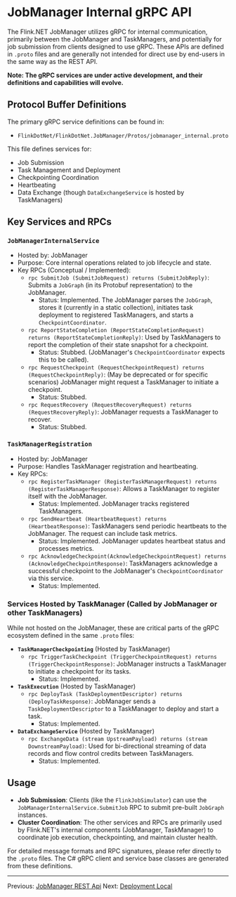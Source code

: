 # JobManager Internal gRPC API

The Flink.NET JobManager utilizes gRPC for internal communication, primarily between the JobManager and TaskManagers, and potentially for job submission from clients designed to use gRPC. These APIs are defined in `.proto` files and are generally not intended for direct use by end-users in the same way as the REST API.

**Note: The gRPC services are under active development, and their definitions and capabilities will evolve.**

## Protocol Buffer Definitions

The primary gRPC service definitions can be found in:
*   `FlinkDotNet/FlinkDotNet.JobManager/Protos/jobmanager_internal.proto`

This file defines services for:
*   Job Submission
*   Task Management and Deployment
*   Checkpointing Coordination
*   Heartbeating
*   Data Exchange (though `DataExchangeService` is hosted by TaskManagers)

## Key Services and RPCs

### `JobManagerInternalService`
*   Hosted by: JobManager
*   Purpose: Core internal operations related to job lifecycle and state.
*   Key RPCs (Conceptual / Implemented):
    *   `rpc SubmitJob (SubmitJobRequest) returns (SubmitJobReply)`: Submits a `JobGraph` (in its Protobuf representation) to the JobManager.
        *   Status: Implemented. The JobManager parses the `JobGraph`, stores it (currently in a static collection), initiates task deployment to registered TaskManagers, and starts a `CheckpointCoordinator`.
    *   `rpc ReportStateCompletion (ReportStateCompletionRequest) returns (ReportStateCompletionReply)`: Used by TaskManagers to report the completion of their state snapshot for a checkpoint.
        *   Status: Stubbed. (JobManager's `CheckpointCoordinator` expects this to be called).
    *   `rpc RequestCheckpoint (RequestCheckpointRequest) returns (RequestCheckpointReply)`: (May be deprecated or for specific scenarios) JobManager might request a TaskManager to initiate a checkpoint.
        *   Status: Stubbed.
    *   `rpc RequestRecovery (RequestRecoveryRequest) returns (RequestRecoveryReply)`: JobManager requests a TaskManager to recover.
        *   Status: Stubbed.

### `TaskManagerRegistration`
*   Hosted by: JobManager
*   Purpose: Handles TaskManager registration and heartbeating.
*   Key RPCs:
    *   `rpc RegisterTaskManager (RegisterTaskManagerRequest) returns (RegisterTaskManagerResponse)`: Allows a TaskManager to register itself with the JobManager.
        *   Status: Implemented. JobManager tracks registered TaskManagers.
    *   `rpc SendHeartbeat (HeartbeatRequest) returns (HeartbeatResponse)`: TaskManagers send periodic heartbeats to the JobManager. The request can include task metrics.
        *   Status: Implemented. JobManager updates heartbeat status and processes metrics.
    *   `rpc AcknowledgeCheckpoint(AcknowledgeCheckpointRequest) returns (AcknowledgeCheckpointResponse)`: TaskManagers acknowledge a successful checkpoint to the JobManager's `CheckpointCoordinator` via this service.
        *   Status: Implemented.

### Services Hosted by TaskManager (Called by JobManager or other TaskManagers)

While not hosted on the JobManager, these are critical parts of the gRPC ecosystem defined in the same `.proto` files:

*   **`TaskManagerCheckpointing`** (Hosted by TaskManager)
    *   `rpc TriggerTaskCheckpoint (TriggerCheckpointRequest) returns (TriggerCheckpointResponse)`: JobManager instructs a TaskManager to initiate a checkpoint for its tasks.
        *   Status: Implemented.
*   **`TaskExecution`** (Hosted by TaskManager)
    *   `rpc DeployTask (TaskDeploymentDescriptor) returns (DeployTaskResponse)`: JobManager sends a `TaskDeploymentDescriptor` to a TaskManager to deploy and start a task.
        *   Status: Implemented.
*   **`DataExchangeService`** (Hosted by TaskManager)
    *   `rpc ExchangeData (stream UpstreamPayload) returns (stream DownstreamPayload)`: Used for bi-directional streaming of data records and flow control credits between TaskManagers.
        *   Status: Implemented.

## Usage

*   **Job Submission**: Clients (like the `FlinkJobSimulator`) can use the `JobManagerInternalService.SubmitJob` RPC to submit pre-built `JobGraph` instances.
*   **Cluster Coordination**: The other services and RPCs are primarily used by Flink.NET's internal components (JobManager, TaskManager) to coordinate job execution, checkpointing, and maintain cluster health.

For detailed message formats and RPC signatures, please refer directly to the `.proto` files. The C# gRPC client and service base classes are generated from these definitions.

---
Previous: [JobManager REST Api](./JobManager-Rest-Api.md)
Next: [Deployment Local](./Deployment-Local.md)
